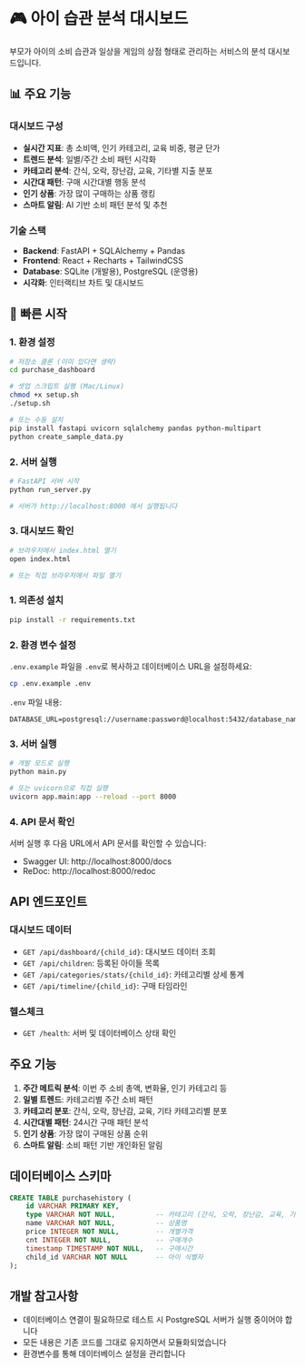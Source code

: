 # 🎮 아이 습관 분석 대시보드

부모가 아이의 소비 습관과 일상을 게임의 상점 형태로 관리하는 서비스의 분석 대시보드입니다.

## 📊 주요 기능

### 대시보드 구성
- **실시간 지표**: 총 소비액, 인기 카테고리, 교육 비중, 평균 단가
- **트렌드 분석**: 일별/주간 소비 패턴 시각화
- **카테고리 분석**: 간식, 오락, 장난감, 교육, 기타별 지출 분포
- **시간대 패턴**: 구매 시간대별 행동 분석
- **인기 상품**: 가장 많이 구매하는 상품 랭킹
- **스마트 알림**: AI 기반 소비 패턴 분석 및 추천

### 기술 스택
- **Backend**: FastAPI + SQLAlchemy + Pandas
- **Frontend**: React + Recharts + TailwindCSS
- **Database**: SQLite (개발용), PostgreSQL (운영용)
- **시각화**: 인터랙티브 차트 및 대시보드

## 🚀 빠른 시작

### 1. 환경 설정
```bash
# 저장소 클론 (이미 있다면 생략)
cd purchase_dashboard

# 셋업 스크립트 실행 (Mac/Linux)
chmod +x setup.sh
./setup.sh

# 또는 수동 설치
pip install fastapi uvicorn sqlalchemy pandas python-multipart
python create_sample_data.py
```

### 2. 서버 실행
```bash
# FastAPI 서버 시작
python run_server.py

# 서버가 http://localhost:8000 에서 실행됩니다
```

### 3. 대시보드 확인
```bash
# 브라우저에서 index.html 열기
open index.html

# 또는 직접 브라우저에서 파일 열기
```

### 1. 의존성 설치

```bash
pip install -r requirements.txt
```

### 2. 환경 변수 설정

`.env.example` 파일을 `.env`로 복사하고 데이터베이스 URL을 설정하세요:

```bash
cp .env.example .env
```

`.env` 파일 내용:
```
DATABASE_URL=postgresql://username:password@localhost:5432/database_name
```

### 3. 서버 실행

```bash
# 개발 모드로 실행
python main.py

# 또는 uvicorn으로 직접 실행
uvicorn app.main:app --reload --port 8000
```

### 4. API 문서 확인

서버 실행 후 다음 URL에서 API 문서를 확인할 수 있습니다:
- Swagger UI: http://localhost:8000/docs
- ReDoc: http://localhost:8000/redoc

## API 엔드포인트

### 대시보드 데이터
- `GET /api/dashboard/{child_id}`: 대시보드 데이터 조회
- `GET /api/children`: 등록된 아이들 목록
- `GET /api/categories/stats/{child_id}`: 카테고리별 상세 통계
- `GET /api/timeline/{child_id}`: 구매 타임라인

### 헬스체크
- `GET /health`: 서버 및 데이터베이스 상태 확인

## 주요 기능

1. **주간 메트릭 분석**: 이번 주 소비 총액, 변화율, 인기 카테고리 등
2. **일별 트렌드**: 카테고리별 주간 소비 패턴
3. **카테고리 분포**: 간식, 오락, 장난감, 교육, 기타 카테고리별 분포
4. **시간대별 패턴**: 24시간 구매 패턴 분석
5. **인기 상품**: 가장 많이 구매된 상품 순위
6. **스마트 알림**: 소비 패턴 기반 개인화된 알림

## 데이터베이스 스키마

```sql
CREATE TABLE purchasehistory (
    id VARCHAR PRIMARY KEY,
    type VARCHAR NOT NULL,          -- 카테고리 (간식, 오락, 장난감, 교육, 기타)
    name VARCHAR NOT NULL,          -- 상품명
    price INTEGER NOT NULL,         -- 개별가격
    cnt INTEGER NOT NULL,           -- 구매개수
    timestamp TIMESTAMP NOT NULL,   -- 구매시간
    child_id VARCHAR NOT NULL       -- 아이 식별자
);
```

## 개발 참고사항

- 데이터베이스 연결이 필요하므로 테스트 시 PostgreSQL 서버가 실행 중이어야 합니다
- 모든 내용은 기존 코드를 그대로 유지하면서 모듈화되었습니다
- 환경변수를 통해 데이터베이스 설정을 관리합니다
